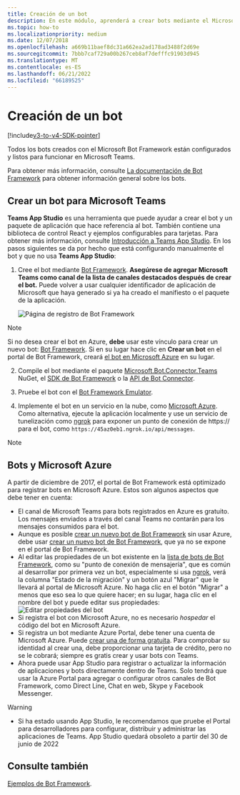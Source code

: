 ```yaml
---
title: Creación de un bot
description: En este módulo, aprenderá a crear bots mediante el Microsoft Bot Framework y listos para trabajar en Microsoft Teams
ms.topic: how-to
ms.localizationpriority: medium
ms.date: 12/07/2018
ms.openlocfilehash: a669b11baef8dc31a662ea2ad178ad3488f2d69e
ms.sourcegitcommit: 7bbb7caf729a00b267ceb8af7defffc91903d945
ms.translationtype: MT
ms.contentlocale: es-ES
ms.lasthandoff: 06/21/2022
ms.locfileid: "66189525"
---
```

# <a name="create-a-bot"></a>Creación de un bot

[!include[v3-to-v4-SDK-pointer](~/includes/v3-to-v4-pointer-bots.md)]

Todos los bots creados con el Microsoft Bot Framework están configurados y listos para funcionar en Microsoft Teams.

Para obtener más información, consulte [La documentación de Bot Framework](/azure/bot-service/?view=azure-bot-service-3.0&preserve-view=true) para obtener información general sobre los bots.

## <a name="create-a-bot-for-microsoft-teams"></a>Crear un bot para Microsoft Teams

**Teams App Studio** es una herramienta que puede ayudar a crear el bot y un paquete de aplicación que hace referencia al bot. También contiene una biblioteca de control React y ejemplos configurables para tarjetas. Para obtener más información, consulte [Introducción a Teams App Studio](~/concepts/build-and-test/app-studio-overview.md). En los pasos siguientes se da por hecho que está configurando manualmente el bot y que no usa **Teams App Studio**:

1. Cree el bot mediante [Bot Framework](https://dev.botframework.com/bots/new). **Asegúrese de agregar Microsoft Teams como canal de la lista de canales destacados después de crear el bot.** Puede volver a usar cualquier identificador de aplicación de Microsoft que haya generado si ya ha creado el manifiesto o el paquete de la aplicación.

   ![Página de registro de Bot Framework](~/assets/images/bots/bfregister.png)

> [!NOTE]
> Si no desea crear el bot en Azure, **debe** usar este vínculo para crear un nuevo bot: [Bot Framework](https://dev.botframework.com/bots/new). Si en su lugar hace clic en **Crear un bot** en el portal de Bot Framework, creará [el bot en Microsoft Azure](#bots-and-microsoft-azure) en su lugar.

2. Compile el bot mediante el paquete [Microsoft.Bot.Connector.Teams](https://www.nuget.org/packages/Microsoft.Bot.Connector.Teams) NuGet, el [SDK de Bot Framework](https://github.com/microsoft/botframework-sdk) o la [API de Bot Connector](/bot-framework/rest-api/bot-framework-rest-connector-api-reference).

3. Pruebe el bot con el [Bot Framework Emulator](/bot-framework/debug-bots-emulator).

4. Implemente el bot en un servicio en la nube, como [Microsoft Azure](https://azure.microsoft.com/). Como alternativa, ejecute la aplicación localmente y use un servicio de tunelización como [ngrok](https://ngrok.com) para exponer un punto de conexión de https:// para el bot, como `https://45az0eb1.ngrok.io/api/messages`.

> [!NOTE]
>
> ## <a name="bots-and-microsoft-azure"></a>Bots y Microsoft Azure
>
> A partir de diciembre de 2017, el portal de Bot Framework está optimizado para registrar bots en Microsoft Azure. Estos son algunos aspectos que debe tener en cuenta:
>
> * El canal de Microsoft Teams para bots registrados en Azure es gratuito. Los mensajes enviados a través del canal Teams no contarán para los mensajes consumidos para el bot.
> * Aunque es posible [crear un nuevo bot de Bot Framework](https://dev.botframework.com/bots/new) sin usar Azure, debe usar [crear un nuevo bot de Bot Framework](https://dev.botframework.com/bots/new), que ya no se expone en el portal de Bot Framework.
> * Al editar las propiedades de un bot existente en la [lista de bots de Bot Framework](https://dev.botframework.com/bots), como su "punto de conexión de mensajería", que es común al desarrollar por primera vez un bot, especialmente si usa [ngrok](https://ngrok.com), verá la columna "Estado de la migración" y un botón azul "Migrar" que le llevará al portal de Microsoft Azure. No haga clic en el botón "Migrar" a menos que eso sea lo que quiere hacer; en su lugar, haga clic en el nombre del bot y puede editar sus propiedades:</br>
   ![Editar propiedades del bot](~/assets/images/bots/bf-migrate-bot-to-azure.png)
> * Si registra el bot con Microsoft Azure, no es necesario *hospedar* el código del bot en Microsoft Azure.
> * Si registra un bot mediante Azure Portal, debe tener una cuenta de Microsoft Azure. Puede [crear una de forma gratuita](https://azure.microsoft.com/free/). Para comprobar su identidad al crear una, debe proporcionar una tarjeta de crédito, pero no se le cobrará; siempre es gratis crear y usar bots con Teams.
> * Ahora puede usar App Studio para registrar o actualizar la información de aplicaciones y bots directamente dentro de Teams. Solo tendrá que usar la Azure Portal para agregar o configurar otros canales de Bot Framework, como Direct Line, Chat en web, Skype y Facebook Messenger.

> [!WARNING]
>
>* Si ha estado usando App Studio, le recomendamos que pruebe el Portal para desarrolladores para configurar, distribuir y administrar las aplicaciones de Teams. App Studio quedará obsoleto a partir del 30 de junio de 2022

## <a name="see-also"></a>Consulte también

[Ejemplos de Bot Framework](https://github.com/Microsoft/BotBuilder-Samples/blob/master/README.md).
